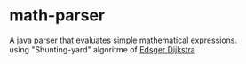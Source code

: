 # math-parser
A java parser that evaluates simple mathematical expressions.  
using "Shunting-yard" algoritme of [Edsger Dijkstra](https://en.wikipedia.org/wiki/Edsger_W._Dijkstra)
